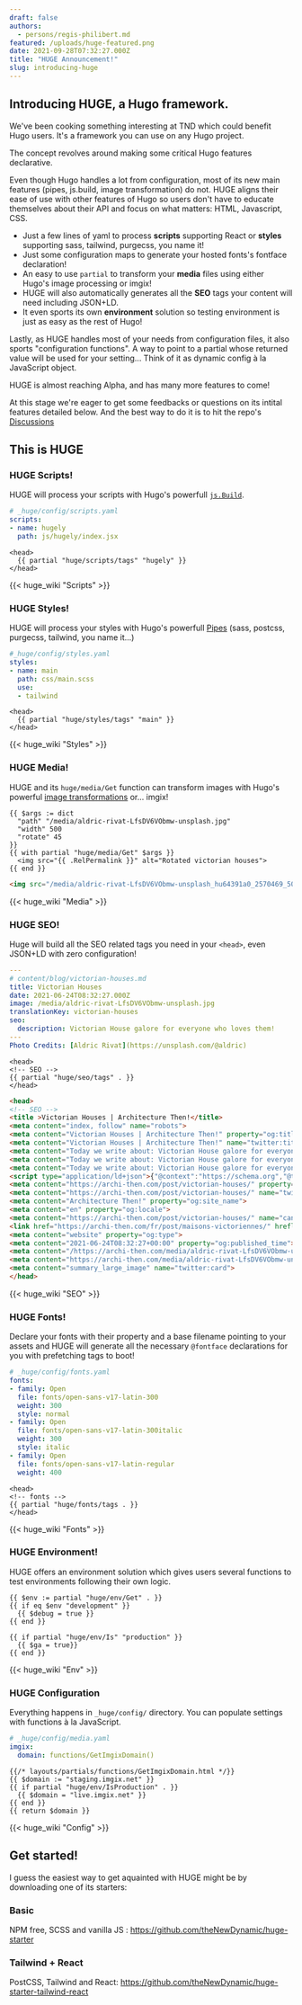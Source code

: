 ```yaml
---
draft: false
authors:
  - persons/regis-philibert.md
featured: /uploads/huge-featured.png
date: 2021-09-28T07:32:27.000Z
title: "HUGE Announcement!"
slug: introducing-huge
---
```


## Introducing HUGE, a Hugo framework.

We've been cooking something interesting at TND which could benefit Hugo users. It's a framework you can use on any Hugo project.

The concept revolves around making some critical Hugo features declarative.

Even though Hugo handles a lot from configuration, most of its new main features (pipes, js.build, image transformation) do not. HUGE aligns their ease of use with other features of Hugo so users don't have to educate themselves about their API and focus on what matters: HTML, Javascript, CSS.

- Just a few lines of yaml to process __scripts__ supporting React or __styles__ supporting sass, tailwind, purgecss, you name it! 
- Just some configuration maps to generate your hosted fonts's fontface declaration!
- An easy to use `partial` to transform your __media__ files using either Hugo's image processing or imgix!
- HUGE will also automatically generates all the __SEO__ tags your content will need including JSON+LD.
- It even sports its own __environment__ solution so testing environment is just as easy as the rest of Hugo!

Lastly, as HUGE handles most of your needs from configuration files, it also sports "configuration functions". A way to point to a partial whose returned value will be used for your setting... Think of it as dynamic config à la JavaScript object.

HUGE is almost reaching Alpha, and has many more features to come! 

At this stage we're eager to get some feedbacks or questions on its intital features detailed below. And the best way to do it is to hit the repo's [Discussions](https://github.com/theNewDynamic/huge/discussions)

## This is HUGE

### HUGE Scripts!

HUGE will process your scripts with Hugo's powerfull [`js.Build`](https://gohugo.io/hugo-pipes/js#readout).

```yaml
# _huge/config/scripts.yaml
scripts:
- name: hugely
  path: js/hugely/index.jsx
```

```go-html-template
<head>
  {{ partial "huge/scripts/tags" "hugely" }}
</head>
```

{{< huge_wiki "Scripts" >}}

### HUGE Styles!

HUGE will process your styles with Hugo's powerfull [Pipes](https://gohugo.io/hugo-pipes/) (sass, postcss, purgecss, tailwind, you name it...)

```yaml
#_huge/config/styles.yaml
styles:
- name: main
  path: css/main.scss
  use:
  - tailwind
```

```go-html-template
<head>
  {{ partial "huge/styles/tags" "main" }}
</head>
```

{{< huge_wiki "Styles" >}}

### HUGE Media! 

HUGE and its `huge/media/Get` function can transform images with Hugo's powerful [image transformations](https://gohugo.io/content-management/image-processing/) or... imgix!

```go-html-template
{{ $args := dict
  "path" "/media/aldric-rivat-LfsDV6VObmw-unsplash.jpg"
  "width" 500
  "rotate" 45
}}
{{ with partial "huge/media/Get" $args }}
  <img src="{{ .RelPermalink }}" alt="Rotated victorian houses">
{{ end }}
```

```html
<img src="/media/aldric-rivat-LfsDV6VObmw-unsplash_hu64391a0_2570469_500x0_resize_q75_r45_box.jpg" alt="Rotated victorian houses">
```

{{< huge_wiki "Media" >}}

### HUGE SEO! 

Huge will build all the SEO related tags you need in your `<head>`, even JSON+LD with zero configuration! 

```yaml
---
# content/blog/victorian-houses.md
title: Victorian Houses
date: 2021-06-24T08:32:27.000Z
image: /media/aldric-rivat-LfsDV6VObmw-unsplash.jpg
translationKey: victorian-houses
seo:
  description: Victorian House galore for everyone who loves them!
---
Photo Credits: [Aldric Rivat](https://unsplash.com/@aldric)
```

```go-html-template
<head>
<!-- SEO -->
{{ partial "huge/seo/tags" . }}
</head>
```

```html
<head>
<!-- SEO -->
<title >Victorian Houses | Architecture Then!</title>
<meta content="index, follow" name="robots">
<meta content="Victorian Houses | Architecture Then!" property="og:title">
<meta content="Victorian Houses | Architecture Then!" name="twitter:title">
<meta content="Today we write about: Victorian House galore for everyone who loves them!" name="description">
<meta content="Today we write about: Victorian House galore for everyone who loves them!" property="og:description">
<meta content="Today we write about: Victorian House galore for everyone who loves them!" name="twitter:description">
<script type="application/ld+json">{"@context":"https://schema.org","@type":"website","dateModified":null,"datePublished":null,"description":"Today we write about: Victorian House galore for everyone who loves them!","headline":"Victorian Houses | Architecture Then!","image":"https://archi-then.com/media/aldric-rivat-LfsDV6VObmw-unsplash_1200x0_resize_q75_box.jpg","url":"https://archi-then.com/post/victorian-houses/","wordcount":"8"}</script>
<meta content="https://archi-then.com/post/victorian-houses/" property="og:url">
<meta content="https://archi-then.com/post/victorian-houses/" name="twitter:url">
<meta content="Architecture Then!" property="og:site_name">
<meta content="en" property="og:locale">
<meta content="https://archi-then.com/post/victorian-houses/" name="canonical">
<link href="https://archi-then.com/fr/post/maisons-victoriennes/" hreflang="fr" rel="alternate">
<meta content="website" property="og:type">
<meta content="2021-06-24T08:32:27+00:00" property="og:published_time">
<meta content="/https://archi-then.com/media/aldric-rivat-LfsDV6VObmw-unsplash_1200x0_resize_q75_box.jpg" property="og:image">
<meta content="https://archi-then.com/media/aldric-rivat-LfsDV6VObmw-unsplash_1200x0_resize_q75_box.jpg" name="twitter:image">
<meta content="summary_large_image" name="twitter:card">
</head>
```

{{< huge_wiki "SEO" >}}

### HUGE Fonts!

Declare your fonts with their property and a base filename pointing to your assets and HUGE will generate all the necessary `@fontface` declarations for you with prefetching tags to boot!

```yaml
# _huge/config/fonts.yaml
fonts:
- family: Open
  file: fonts/open-sans-v17-latin-300
  weight: 300
  style: normal
- family: Open
  file: fonts/open-sans-v17-latin-300italic
  weight: 300
  style: italic
- family: Open
  file: fonts/open-sans-v17-latin-regular
  weight: 400
```

```go-html-template
<head>
<!-- fonts -->
{{ partial "huge/fonts/tags . }}
</head>
```

{{< huge_wiki "Fonts" >}}

### HUGE Environment!

HUGE offers an environment solution which gives users several functions to test environments following their own logic.

```go-html-template
{{ $env := partial "huge/env/Get" . }}
{{ if eq $env "development" }}
  {{ $debug = true }}
{{ end }}
```

```go-html-template
{{ if partial "huge/env/Is" "production" }}
  {{ $ga = true}}
{{ end }}
```

{{< huge_wiki "Env" >}}

### HUGE Configuration

Everything happens in `_huge/config/` directory. You can populate settings with functions à la JavaScript.

```yaml
# _huge/config/media.yaml
imgix: 
  domain: functions/GetImgixDomain()
```

```go-html-template
{{/* layouts/partials/functions/GetImgixDomain.html */}}
{{ $domain := "staging.imgix.net" }}
{{ if partial "huge/env/IsProduction" . }}
  {{ $domain = "live.imgix.net" }}
{{ end }}
{{ return $domain }}
```

{{< huge_wiki "Config" >}}

## Get started!

I guess the easiest way to get aquainted with HUGE might be by downloading one of its starters:

### Basic

NPM free, SCSS and vanilla JS : https://github.com/theNewDynamic/huge-starter

### Tailwind + React

PostCSS, Tailwind and React: https://github.com/theNewDynamic/huge-starter-tailwind-react